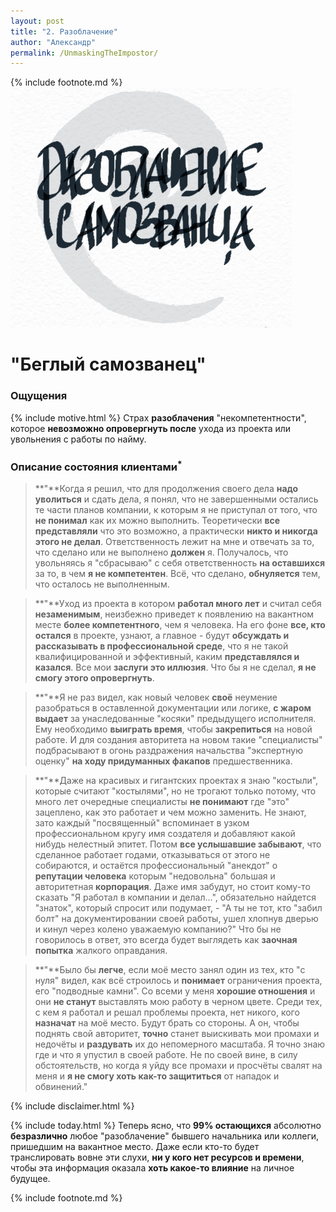 ```yaml
---
layout: post
title: "2. Разоблачение"
author: "Александр"
permalink: /UnmaskingTheImpostor/
---
```

{% include footnote.md %}
!["Разоблачение самозванца"](/_img/2.jpg)
# "Беглый самозванец"

### Ощущения
{% include motive.html %} Страх **разоблачения** "некомпетентности", которое **невозможно опровергнуть после** ухода из проекта или увольнения с работы по найму.

###  Описание состояния клиентами<sup>*</sup> 
>**"**Когда я решил, что для продолжения своего дела **надо уволиться** и сдать дела, я понял, что не завершенными остались те части планов компании, к которым я не приступал от того, что **не понимал** как их можно выполнить. Теоретически **все представляли** что это возможно, а практически **никто и никогда этого не делал**. Ответственность лежит на мне и отвечать за то, что сделано или не выполнено **должен** я. Получалось, что увольняясь я "сбрасываю" с себя ответственность **на оставшихся** за то, в чем **я не компетентен**. Всё, что сделано, **обнуляется** тем, что осталось не выполненным.     

>**"**Уход из проекта в котором **работал много лет** и считал себя **незаменимым**, неизбежно приведет к появлению на вакантном месте **более компетентного**, чем я человека. На его фоне **все, кто остался** в проекте, узнают, а главное - будут **обсуждать и рассказывать в профессиональной среде**, что я не такой квалифицированной и эффективный, каким **представлялся и казался**. Все мои **заслуги это иллюзия**. Что бы я не сделал, **я не смогу этого опровергнуть**.

>**"**Я не раз видел, как новый человек **своё** неумение разобраться в оставленной документации или логике, **с жаром выдает** за унаследованные "косяки" предыдущего исполнителя. Ему необходимо **выиграть время**, чтобы **закрепиться** на новой работе. И для создания авторитета на новом такие "специалисты" подбрасывают в огонь раздражения начальства "экспертную оценку" **на ходу придуманных факапов** предшественника. 

>**"**Даже на красивых и гигантских проектах я знаю "костыли", которые считают "костылями", но не трогают только потому, что много лет очередные специалисты **не понимают** где "это" зацеплено, как это работает и чем можно заменить. Не знают, зато каждый "посвященный" вспоминает в узком профессиональном кругу имя создателя и добавляют какой нибудь нелестный эпитет. Потом **все услышавшие забывают**, что сделанное работает годами, отказываться от этого не собираются, и остаётся профессиональный "анекдот" о **репутации человека** которым "недовольна" большая и авторитетная **корпорация**. Даже имя забудут, но стоит кому-то сказать "Я работал в компании и делал...", обязательно найдется "знаток", который спросит или подумает, - "А ты не тот, кто "забил болт" на документировании своей работы, ушел хлопнув дверью и кинул через колено уважаемую компанию?" Что бы не говорилось в ответ, это всегда будет выглядеть как **заочная попытка** жалкого оправдания.

>**"**Было бы **легче**, если моё место занял один из тех, кто "с нуля" видел, как всё строилось и **понимает** ограничения проекта, его "подводные камни". Со всеми у меня **хорошие отношения** и они **не станут** выставлять мою работу в черном цвете. Среди тех, с кем я работал и решал проблемы проекта, нет никого, кого **назначат** на моё место. Будут брать со стороны. А он, чтобы поднять свой авторитет, **точно** станет выискивать мои промахи и недочёты и **раздувать** их до непомерного масштаба. Я точно знаю где и что я упустил в своей работе. Не по своей вине, в силу обстоятельств, но когда я уйду все промахи и просчёты свалят на меня и **я не смогу хоть как-то защититься** от нападок и обвинений." 

{% include disclaimer.html %}

{% include today.html %} Теперь ясно, что **99% остающихся** абсолютно **безразлично** любое "разоблачение" бывшего начальника или коллеги, пришедшим на вакантное место. Даже если кто-то будет транслировать вовне эти слухи, **ни у кого нет ресурсов и времени**, чтобы эта информация оказала **хоть какое-то влияние** на личное будущее.

{% include footnote.md %}
